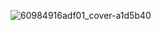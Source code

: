 ![60984916adf01_cover-a1d5b40](https://github.com/kaladivyaprada/Amazon/assets/136182825/52de9cff-bfc4-4d0a-9dd4-90eb713707d9)
